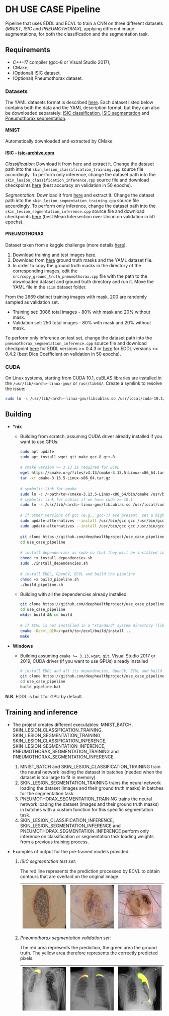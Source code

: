 # DH USE CASE Pipeline 

Pipeline that uses EDDL and ECVL to train a CNN on three different datasets (_MNIST_, _ISIC_ and _PNEUMOTHORAX_), applying different image augmentations, for both the classification and the segmentation task.

## Requirements
- _C++-17_ compiler (gcc-8 or Visual Studio 2017);
- CMake;
- (Optional) ISIC dataset.
- (Optional) Pneumothorax dataset.

### Datasets
The YAML datasets format is described [here](https://github.com/deephealthproject/ecvl/wiki/DeepHealth-Toolkit-Dataset-Format). Each dataset listed below contains both the data and the YAML description format, but they can also be downloaded separately: [ISIC classification](https://drive.google.com/uc?id=1pZotvwM5rltg5OhYGr9oSLVW8yxjs3U_&export=download), [ISIC segmentation](https://drive.google.com/uc?id=1HHmBNiyQ1dH398E3ECl8WqVoZuV23fjM&export=download) and [Pneumothorax segmentation](https://drive.google.com/uc?id=1D1IM9Gw2wWzvnWeX7ac7ZsjetxU8kCit&export=download).


#### MNIST
Automatically downloaded and extracted by CMake.

#### ISIC - [isic-archive.com](https://www.isic-archive.com/#!/topWithHeader/tightContentTop/challenges)

_Classification_: Download it from [here](https://drive.google.com/uc?id=1TCE-uswZ41nlqMe5SWHoCGF7Mtq6r15A&export=download) and extract it. Change the dataset path into the `skin_lesion_classification_training.cpp` source file accordingly. To perform only inference, change the dataset path into the `skin_lesion_classification_inference.cpp` source file and download checkpoints [here](https://drive.google.com/file/d/1HzEtAni3WNmpwBBBT6fZ5hkW9wJAgqF2/view?usp=sharing) (best accuracy on validation in 50 epochs).

 _Segmentation_: Download it from [here](https://drive.google.com/uc?id=1RyYa32x9aqwd2kkQpCZ4Xa2h_VcgH3wI&export=download) and extract it. Change the dataset path into the `skin_lesion_segmentation_training.cpp` source file accordingly. To perform only inference, change the dataset path into the `skin_lesion_segmentation_inference.cpp` source file and download checkpoints [here](https://drive.google.com/file/d/13lbpkjrHNZygbdkdux8yr7GlpTW0MgxM/view?usp=sharing) (best Mean Intersection over Union on validation in 50 epochs).

#### PNEUMOTHORAX
Dataset taken from a kaggle challenge (more details [here](https://www.kaggle.com/c/siim-acr-pneumothorax-segmentation)).
  1. Download training and test images [here](https://www.kaggle.com/seesee/siim-train-test/download).
  1. Download from [here](https://drive.google.com/uc?id=1e9f0LzPB8euHRJLA5URknUFZHD-8AtE9&export=download) ground truth masks and the YAML dataset file.
  1. In order to copy the ground truth masks in the directory of the corresponding images, edit the `src/copy_ground_truth_pneumothorax.cpp` file with the path to the downloaded dataset and ground truth directory and run it. Move the YAML file in the `siim` dataset folder.
  
From the 2669 distinct training images with mask, 200 are randomly sampled as validation set.
- Training set: 3086 total images - 80% with mask and 20% without mask.
- Validation set: 250 total images - 80% with mask and 20% without mask.

To perform only inference on test set, change the dataset path into the `pneumothorax_segmentation_inference.cpp` source file and download checkpoint [here](https://drive.google.com/uc?id=13-bSsMHxKp7WO_HrdWcy5y9n9hbOXNyT&export=download) for EDDL versions >= 0.4.3 or [here](https://drive.google.com/uc?id=1kLhNpzBi5OYm9y4YNlK_XuUf52WItUVT&export=download) for EDDL versions <= 0.4.2 (best Dice Coefficient on validation in 50 epochs).


### CUDA
On Linux systems, starting from CUDA 10.1, cuBLAS libraries are installed in the `/usr/lib/<arch>-linux-gnu/` or `/usr/lib64/`. Create a symlink to resolve the issue:
```bash
sudo ln -s /usr/lib/<arch>-linux-gnu/libcublas.so /usr/local/cuda-10.1/lib64/libcublas.so
```

## Building

- **\*nix**
    - Building from scratch, assuming CUDA driver already installed if you want to use GPUs:
        ```bash
        sudo apt update
        sudo apt install wget git make gcc-8 g++-8

        # cmake version >= 3.13 is required for ECVL
        wget https://cmake.org/files/v3.13/cmake-3.13.5-Linux-x86_64.tar.gz
        tar -xf cmake-3.13.5-Linux-x86_64.tar.gz

        # symbolic link for cmake
        sudo ln -s /<path/to>/cmake-3.13.5-Linux-x86_64/bin/cmake /usr/bin/cmake
        # symbolic link for cublas if we have cuda >= 10.1
        sudo ln -s /usr/lib/<arch>-linux-gnu/libcublas.so /usr/local/cuda-10.1/lib64/libcublas.so

        # if other versions of gcc (e.g., gcc-7) are present, set a higher priority to gcc-8 so that it is chosen as the default
        sudo update-alternatives --install /usr/bin/gcc gcc /usr/bin/gcc-8 80 --slave /usr/bin/g++ g++ /usr/bin/g++-8
        sudo update-alternatives --install /usr/bin/gcc gcc /usr/bin/gcc-7 70 --slave /usr/bin/g++ g++ /usr/bin/g++-7

        git clone https://github.com/deephealthproject/use_case_pipeline.git
        cd use_case_pipeline

        # install dependencies as sudo so that they will be installed in "standard" system directories
        chmod +x install_dependencies.sh
        sudo ./install_dependencies.sh

        # install EDDL, OpenCV, ECVL and build the pipeline
        chmod +x build_pipeline.sh
        ./build_pipeline.sh
        ```

    - Building with all the dependencies already installed:
        ```bash
        git clone https://github.com/deephealthproject/use_case_pipeline.git
        cd use_case_pipeline
        mkdir build && cd build

        # if ECVL is not installed in a "standard" system directory (like /usr/local/) you have to provide the installation directory
        cmake -Decvl_DIR=/<path/to>/ecvl/build/install ..
        make
        ```
    
- **Windows**
    - Building assuming `cmake >= 3.13`, `wget`, `git`, Visual Studio 2017 or 2019, CUDA driver (if you want to use GPUs) already installed 
        ```bash
        # install EDDL and all its dependencies, OpenCV, ECVL and build the pipeline
        git clone https://github.com/deephealthproject/use_case_pipeline.git
        cd use_case_pipeline
        build_pipeline.bat
        ```
    
**N.B.** EDDL is built for GPU by default.
    
## Training and inference

- The project creates different executables: MNIST_BATCH, SKIN_LESION_CLASSIFICATION_TRAINING, SKIN_LESION_SEGMENTATION_TRAINING, SKIN_LESION_CLASSIFICATION_INFERENCE, SKIN_LESION_SEGMENTATION_INFERENCE, PNEUMOTHORAX_SEGMENTATION_TRAINING and PNEUMOTHORAX_SEGMENTATION_INFERENCE.
    1. MNIST_BATCH and SKIN_LESION_CLASSIFICATION_TRAINING train the neural network loading the dataset in batches (needed when the dataset is too large to fit in memory).
    1. SKIN_LESION_SEGMENTATION_TRAINING trains the neural network loading the dataset (images and their ground truth masks) in batches for the segmentation task.
    1. PNEUMOTHORAX_SEGMENTATION_TRAINING trains the neural network loading the dataset (images and their ground truth masks) in batches with a custom function for this specific segmentation task.
    1. SKIN_LESION_CLASSIFICATION_INFERENCE, SKIN_LESION_SEGMENTATION_INFERENCE and PNEUMOTHORAX_SEGMENTATION_INFERENCE perform only inference on classification or segmentation task loading weights from a previous training process.

- Examples of output for the pre-trained models provided:
    1. *ISIC segmentation test set*:

       The red line represents the prediction processed by ECVL to obtain contours that are overlaid on the original image.

        ![](/imgs/isic_1.png)  |  ![](/imgs/isic_2.png)  |  ![](/imgs/isic_3.png) 
        :----------------------|-------------------------|----------------------:
    1. *Pneumothorax segmentation validation set*:

       The red area represents the prediction, the green area the ground truth. The yellow area therefore represents the correctly predicted pixels.

       ![](/imgs/pneumothorax_1.png) | ![](/imgs/pneumothorax_2.png) | ![](/imgs/pneumothorax_3.png)
       :----------------------------:|:-----------------------------:|:----------------------------:
